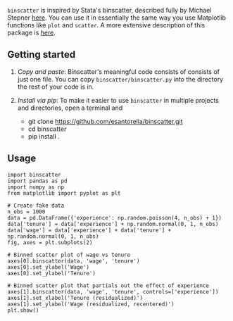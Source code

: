 `binscatter` is inspired by Stata's binscatter, described fully by Michael Stepner 
[here](https://michaelstepner.com/binscatter/). You can use it in essentially
the same way you use Matplotlib functions like `plot` and `scatter`.
A more extensive description of this package is [here](http://esantorella.com/2017/11/03/binscatter/).

## Getting started

1. _Copy and paste_: Binscatter's meaningful code consists of consists of just one file. 
You can copy `binscatter/binscatter.py` into the directory the rest of your code is in.

2. _Install via pip_: To make it easier to use `binscatter` in multiple projects and directories, 
open a terminal and
   - git clone https://github.com/esantorella/binscatter.git
   - cd binscatter
   - pip install .

## Usage

```
import binscatter
import pandas as pd
import numpy as np
from matplotlib import pyplot as plt

# Create fake data
n_obs = 1000
data = pd.DataFrame({'experience': np.random.poisson(4, n_obs) + 1})
data['tenure'] = data['experience'] + np.random.normal(0, 1, n_obs)
data['wage'] = data['experience'] + data['tenure'] + np.random.normal(0, 1, n_obs)
fig, axes = plt.subplots(2)

# Binned scatter plot of wage vs tenure
axes[0].binscatter(data, 'wage', 'tenure')
axes[0].set_ylabel('Wage')
axes[0].set_ylabel('Tenure')

# Binned scatter plot that partials out the effect of experience
axes[1].binscatter(data, 'wage', 'tenure', controls=['experience'])
axes[1].set_xlabel('Tenure (residualized)')
axes[1].set_ylabel('Wage (residualized, recentered)')
plt.show()
```
